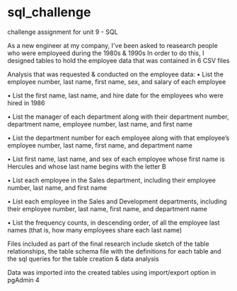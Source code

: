 # sql_challenge
challenge assignment for unit 9 - SQL

As a new engineer at my company, I've been asked to reasearch people who were employeed during the 1980s & 1990s
In order to do this, I designed tables to hold the employee data that was contained in 6 CSV files

Analysis that was requested & conducted on the employee data:
•	List the employee number, last name, first name, sex, and salary of each employee

•	List the first name, last name, and hire date for the employees who were hired in 1986

•	List the manager of each department along with their department number, department name, employee number, last name, and first name

•	List the department number for each employee along with that employee’s employee number, last name, first name, and department name

•	List first name, last name, and sex of each employee whose first name is Hercules and whose last name begins with the letter B

•	List each employee in the Sales department, including their employee number, last name, and first name

•	List each employee in the Sales and Development departments, including their employee number, last name, first name, and department name

•	List the frequency counts, in descending order, of all the employee last names (that is, how many employees share each last name)

Files included as part of the final research include sketch of the table relationships, the table schema file with the definitions for each table
and the sql queries for the table creation & data analysis

Data was imported into the created tables using import/export option in pgAdmin 4
